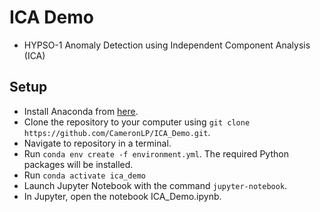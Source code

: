# ICA Demo
- HYPSO-1 Anomaly Detection using Independent Component Analysis (ICA) 

## Setup
- Install Anaconda from [here](https://www.anaconda.com/download).
- Clone the repository to your computer using `git clone https://github.com/CameronLP/ICA_Demo.git`.
- Navigate to repository in a terminal.
- Run `conda env create -f environment.yml`. The required Python packages will be installed.
- Run `conda activate ica_demo`
- Launch Jupyter Notebook with the command `jupyter-notebook`.
- In Jupyter, open the notebook ICA_Demo.ipynb.
